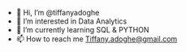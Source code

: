 - 👋 Hi, I’m @tiffanyadoghe
- 👀 I’m interested in Data Analytics 
- 🌱 I’m currently learning SQL & PYTHON
- 📫 How to reach me Tiffany.adoghe@gmail.com

<!---
tiffanyadoghe/tiffanyadoghe is a ✨ special ✨ repository because its `README.md` (this file) appears on your GitHub profile.
You can click the Preview link to take a look at your changes.
--->
